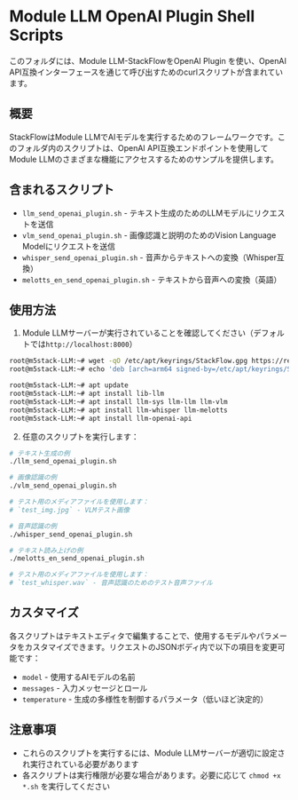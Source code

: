 # Module LLM OpenAI Plugin Shell Scripts

このフォルダには、Module LLM-StackFlowをOpenAI Plugin を使い、OpenAI API互換インターフェースを通じて呼び出すためのcurlスクリプトが含まれています。

## 概要

StackFlowはModule LLMでAIモデルを実行するためのフレームワークです。このフォルダ内のスクリプトは、OpenAI API互換エンドポイントを使用してModule LLMのさまざまな機能にアクセスするためのサンプルを提供します。


## 含まれるスクリプト

- `llm_send_openai_plugin.sh` - テキスト生成のためのLLMモデルにリクエストを送信
- `vlm_send_openai_plugin.sh` - 画像認識と説明のためのVision Language Modelにリクエストを送信
- `whisper_send_openai_plugin.sh` - 音声からテキストへの変換（Whisper互換）
- `melotts_en_send_openai_plugin.sh` - テキストから音声への変換（英語）

## 使用方法

1. Module LLMサーバーが実行されていることを確認してください（デフォルトでは`http://localhost:8000`）

```bash
root@m5stack-LLM:~# wget -qO /etc/apt/keyrings/StackFlow.gpg https://repo.llm.m5stack.com/m5stack-apt-repo/key/StackFlow.gpg
root@m5stack-LLM:~# echo 'deb [arch=arm64 signed-by=/etc/apt/keyrings/StackFlow.gpg] https://repo.llm.m5stack.com/m5stack-apt-repo jammy ax630c' > /etc/apt/sources.list.d/StackFlow.list
```


```bash
root@m5stack-LLM:~# apt update
root@m5stack-LLM:~# apt install lib-llm
root@m5stack-LLM:~# apt install llm-sys llm-llm llm-vlm
root@m5stack-LLM:~# apt install llm-whisper llm-melotts 
root@m5stack-LLM:~# apt install llm-openai-api
```


2. 任意のスクリプトを実行します：

```bash
# テキスト生成の例
./llm_send_openai_plugin.sh

# 画像認識の例
./vlm_send_openai_plugin.sh

# テスト用のメディアファイルを使用します：
# `test_img.jpg` - VLMテスト画像

# 音声認識の例
./whisper_send_openai_plugin.sh

# テキスト読み上げの例
./melotts_en_send_openai_plugin.sh

# テスト用のメディアファイルを使用します：
# `test_whisper.wav` - 音声認識のためのテスト音声ファイル

```

## カスタマイズ

各スクリプトはテキストエディタで編集することで、使用するモデルやパラメータをカスタマイズできます。リクエストのJSONボディ内で以下の項目を変更可能です：

- `model` - 使用するAIモデルの名前
- `messages` - 入力メッセージとロール
- `temperature` - 生成の多様性を制御するパラメータ（低いほど決定的）

## 注意事項

- これらのスクリプトを実行するには、Module LLMサーバーが適切に設定され実行されている必要があります
- 各スクリプトは実行権限が必要な場合があります。必要に応じて `chmod +x *.sh` を実行してください
